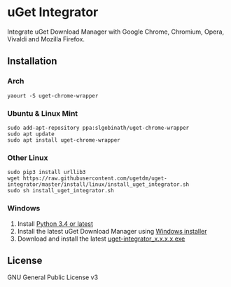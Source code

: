 # uGet Integrator

Integrate uGet Download Manager with Google Chrome, Chromium, Opera, Vivaldi and Mozilla Firefox.

## Installation

### Arch
```
yaourt -S uget-chrome-wrapper
```

### Ubuntu & Linux Mint
```
sudo add-apt-repository ppa:slgobinath/uget-chrome-wrapper
sudo apt update
sudo apt install uget-chrome-wrapper
```

### Other Linux
```
sudo pip3 install urllib3
wget https://raw.githubusercontent.com/ugetdm/uget-integrator/master/install/linux/install_uget_integrator.sh
sudo sh install_uget_integrator.sh
```

### Windows
1. Install [Python 3.4 or latest](https://www.python.org/downloads/)
2. Install the latest uGet Download Manager using [Windows installer](https://github.com/ugetdm/uget-windows-installer/releases)
3. Download and install the latest [uget-integrator_x.x.x.x.exe](https://github.com/ugetdm/uget-integrator/releases)
## License

GNU General Public License v3